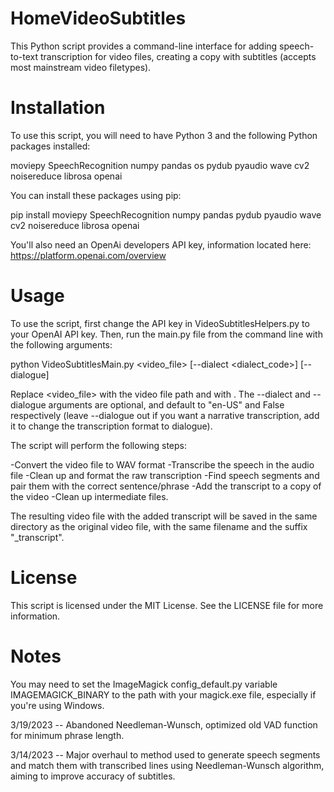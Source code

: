 # HomeVideoSubtitles


This Python script provides a command-line interface for adding speech-to-text transcription for video files, creating a copy with subtitles (accepts most mainstream video filetypes).

# Installation
To use this script, you will need to have Python 3 and the following Python packages installed:

moviepy
SpeechRecognition
numpy
pandas
os
pydub
pyaudio
wave
cv2
noisereduce
librosa
openai



You can install these packages using pip:

pip install moviepy SpeechRecognition numpy pandas pydub pyaudio wave cv2 noisereduce librosa openai


You'll also need an OpenAi developers API key, information located here: https://platform.openai.com/overview


# Usage
To use the script, first change the API key in VideoSubtitlesHelpers.py to your OpenAI API key.  Then, run the main.py file from the command line with the following arguments:

python VideoSubtitlesMain.py <video_file> [--dialect <dialect_code>] [--dialogue]

Replace <video_file> with the video file path and <prompt> with . The --dialect and --dialogue arguments are optional, and default to "en-US" and False respectively (leave --dialogue out if you want a narrative transcription, add it to change the transcription format to dialogue).

The script will perform the following steps:

-Convert the video file to WAV format
-Transcribe the speech in the audio file
-Clean up and format the raw transcription
-Find speech segments and pair them with the correct sentence/phrase
-Add the transcript to a copy of the video
-Clean up intermediate files.

The resulting video file with the added transcript will be saved in the same directory as the original video file, with the same filename and the suffix "_transcript".

# License
This script is licensed under the MIT License. See the LICENSE file for more information.

# Notes

You may need to set the ImageMagick config_default.py variable IMAGEMAGICK_BINARY to the path with your magick.exe file, especially if you're using Windows.

3/19/2023 -- Abandoned Needleman-Wunsch, optimized old VAD function for minimum phrase length.
  
3/14/2023 -- Major overhaul to method used to generate speech segments and match them with transcribed lines using Needleman-Wunsch algorithm, aiming to improve accuracy of subtitles.

